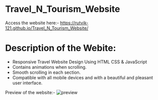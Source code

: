 # Travel_N_Tourism_Website
Access the website here:- https://rutvik-121.github.io/Travel_N_Tourism_Website/

# Description of the Webite:
- Responsive Travel Website Design Using HTML CSS & JavaScript
- Contains animations when scrolling.
- Smooth scrolling in each section.
- Compatible with all mobile devices and with a beautiful and pleasant user interface.

Preview of the website:-
![preview](https://github.com/Rutvik-121/Travel_N_Tourism_Website/assets/101583512/994591e4-859b-406c-abd4-aa8bd5cb1e14)

